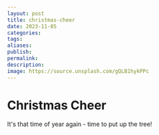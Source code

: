 ```yaml
---
layout: post
title: christmas-cheer
date: 2023-11-05
categories: 
tags: 
aliases: 
publish: 
permalink: 
description: 
image: https://source.unsplash.com/gQLB1hykPPc
---
```

# Christmas Cheer
It's that time of year again - time to put up the tree!

